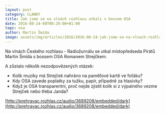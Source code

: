 ```yaml
---
layout: post
category: CLANKY
title: Jak jsme se na vlnách rozhlasu utkali s bossem OSA
date: 2016-08-24-08T08:29:00+01:00  
tags: osa
author: Martin Šmída
image: assets/img/articles/2016/2016-08-24-jak-jsme-se-na-vlnach-rozhlasu-utkali-s-bossem-osa.jpg   #751x422 pixelu
---
```

Na vlnách Českého rozhlasu - Radiožurnálu se utkal místopředseda Pirátů Martin Šmída s bossem OSA Romanem Strejčkem.

A zůstalo několik nezodpovězených otázek:

* Kolik muziky má Strejček nahráno na paměťové kartě ve foťáku?
* Kdy OSA zavede poplatky za tužku, papír, případně za hlasivky?
* Když je OSA transparentní, proč nejde zjistit kolik si z výpalného vezme Strejček nebo třeba Janda?

[http://prehravac.rozhlas.cz/audio/3689208/embedded/dark](http://prehravac.rozhlas.cz/audio/3689208/embedded/dark)
